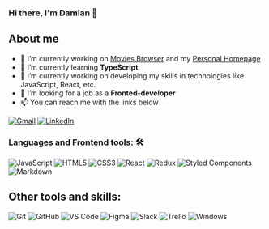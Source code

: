 ### Hi there, I'm Damian 👋
## About me 
* 🔭 I’m currently working on [Movies Browser](https://github.com/Marcin-Malek/movies-browser) and my [Personal Homepage](https://github.com/damianmichalowski/Virtual-CV)
* 🌱 I’m currently learning **TypeScript**
* 🔭 I’m currently working on developing my skills in technologies like JavaScript, React, etc.
* 👯 I’m looking for a job as a **Fronted-developer**
* 📫 You can reach me with the links below

[![Gmail](https://img.shields.io/badge/-GMAIL-D14836?style=for-the-badge&logo=gmail&logoColor=white)](mailto:damianmichalowskidm@gmail.com)
[![LinkedIn](https://img.shields.io/badge/-LINKEDIN-0077B5?style=for-the-badge&logo=linkedin&logoColor=white)](https://www.linkedin.com/in/damian-micha%C5%82owski-6b66a5243/)

### Languages and Frontend tools: 🛠 

![JavaScript](https://img.shields.io/badge/-JavaScript-%23F7DF1C?style=flat-square&logo=javascript&logoColor=000000&labelColor=%23F7DF1C)
![HTML5](https://img.shields.io/badge/-HTML5-%23E44D27?style=flat-square&logo=html5&logoColor=ffffff)
![CSS3](https://img.shields.io/badge/-CSS3-%231572B6?style=flat-square&logo=css3)
![React](https://img.shields.io/badge/-React-61DAFB?style=flat-square&logo=react&logoColor=ffffff)
![Redux](https://img.shields.io/badge/redux-%23593d88.svg?style=flat-square&logo=redux&logoColor=white)
![Styled Components](https://img.shields.io/badge/styled--components-DB7093?style=flat-square&logo=styled-components&logoColor=white)
![Markdown](https://img.shields.io/badge/-Markdown-000000?style=flat-square&logo=markdown)

## Other tools and skills:

![Git](https://img.shields.io/badge/-Git-%23F05032?style=flat-square&logo=git&logoColor=%23ffffff)
![GitHub](https://img.shields.io/badge/-GitHub-181717?style=flat-square&logo=github)
![VS Code](http://img.shields.io/badge/-VS%20Code-007ACC?style=flat-square&logo=visual-studio-code&logoColor=ffffff)
![Figma](https://img.shields.io/badge/figma-%23F24E1E.svg?style=flat-square&logo=figma&logoColor=white)
![Slack](https://img.shields.io/badge/Slack-4A154B?style=flat-square&logo=slack&logoColor=white)
![Trello](https://img.shields.io/badge/Trello-%23026AA7.svg?style=flat-square&logo=Trello&logoColor=white)
![Windows](http://img.shields.io/badge/-Windows-0078D6?style=flat-square&logo=windows&logoColor=ffffff)

<!--
**damianmichalowski/damianmichalowski** is a ✨ _special_ ✨ repository because its `README.md` (this file) appears on your GitHub profile.

- 🔭 I’m currently working on ...
- 🌱 I’m currently learning ...
- 👯 I’m looking for a job as ...
- 🤔 I’m looking for help with ...
- 💬 Ask me about ...
- 📫 How to reach me: ...
- 😄 Pronouns: ...
- ⚡ Fun fact: ...
-->
